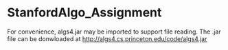 # StanfordAlgo_Assignment
For convenience, algs4.jar may be imported to support file reading.
The .jar file can be donwloaded at 
http://algs4.cs.princeton.edu/code/algs4.jar

